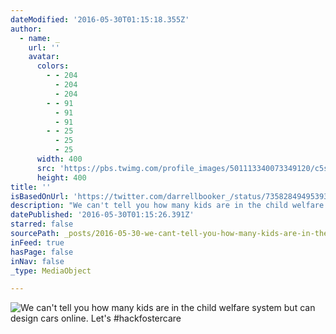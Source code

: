 ```yaml
---
dateModified: '2016-05-30T01:15:18.355Z'
author:
  - name: _
    url: ''
    avatar:
      colors:
        - - 204
          - 204
          - 204
        - - 91
          - 91
          - 91
        - - 25
          - 25
          - 25
      width: 400
      src: 'https://pbs.twimg.com/profile_images/501113340073349120/c5sXrX6i_400x400.jpeg'
      height: 400
title: ''
isBasedOnUrl: 'https://twitter.com/darrellbooker_/status/735828494953938944'
description: "We can't tell you how many kids are in the child welfare system but can design cars online. Let's #hackfostercare"
datePublished: '2016-05-30T01:15:26.391Z'
starred: false
sourcePath: _posts/2016-05-30-we-cant-tell-you-how-many-kids-are-in-the-child-welfare-sys.md
inFeed: true
hasPage: false
inNav: false
_type: MediaObject

---
```

![We can't tell you how many kids are in the child welfare system but can design cars online. Let's #hackfostercare](https://pbs.twimg.com/media/CjYwG9sUkAIyogP.jpg:large)